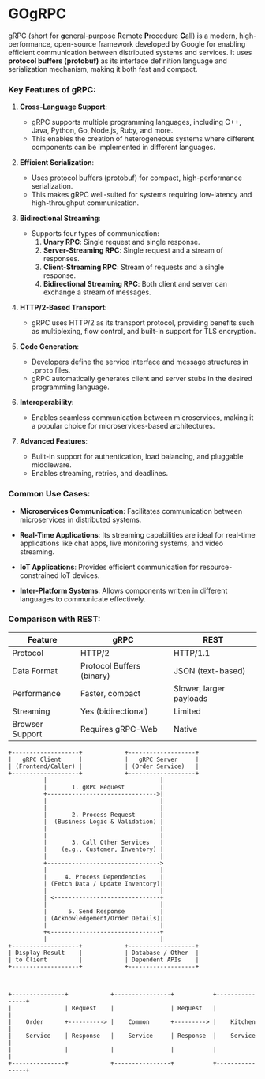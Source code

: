 # GOgRPC

gRPC (short for **g**eneral-purpose **R**emote **P**rocedure **C**all) is a modern, high-performance, open-source framework developed by Google for enabling efficient communication between distributed systems and services. It uses **protocol buffers (protobuf)** as its interface definition language and serialization mechanism, making it both fast and compact.

### Key Features of gRPC:
1. **Cross-Language Support**:
   - gRPC supports multiple programming languages, including C++, Java, Python, Go, Node.js, Ruby, and more.
   - This enables the creation of heterogeneous systems where different components can be implemented in different languages.

2. **Efficient Serialization**:
   - Uses protocol buffers (protobuf) for compact, high-performance serialization.
   - This makes gRPC well-suited for systems requiring low-latency and high-throughput communication.

3. **Bidirectional Streaming**:
   - Supports four types of communication:
     1. **Unary RPC**: Single request and single response.
     2. **Server-Streaming RPC**: Single request and a stream of responses.
     3. **Client-Streaming RPC**: Stream of requests and a single response.
     4. **Bidirectional Streaming RPC**: Both client and server can exchange a stream of messages.

4. **HTTP/2-Based Transport**:
   - gRPC uses HTTP/2 as its transport protocol, providing benefits such as multiplexing, flow control, and built-in support for TLS encryption.

5. **Code Generation**:
   - Developers define the service interface and message structures in `.proto` files.
   - gRPC automatically generates client and server stubs in the desired programming language.

6. **Interoperability**:
   - Enables seamless communication between microservices, making it a popular choice for microservices-based architectures.

7. **Advanced Features**:
   - Built-in support for authentication, load balancing, and pluggable middleware.
   - Enables streaming, retries, and deadlines.

### Common Use Cases:
- **Microservices Communication**:
  Facilitates communication between microservices in distributed systems.
  
- **Real-Time Applications**:
  Its streaming capabilities are ideal for real-time applications like chat apps, live monitoring systems, and video streaming.

- **IoT Applications**:
  Provides efficient communication for resource-constrained IoT devices.

- **Inter-Platform Systems**:
  Allows components written in different languages to communicate effectively.

### Comparison with REST:
| Feature         | gRPC                         | REST                        |
|-----------------|------------------------------|-----------------------------|
| Protocol        | HTTP/2                       | HTTP/1.1                    |
| Data Format     | Protocol Buffers (binary)    | JSON (text-based)           |
| Performance     | Faster, compact              | Slower, larger payloads     |
| Streaming       | Yes (bidirectional)          | Limited                     |
| Browser Support | Requires gRPC-Web            | Native                      |


```plaintext
+-------------------+            +-------------------+
|   gRPC Client     |            |   gRPC Server     |
| (Frontend/Caller) |            | (Order Service)   |
+-------------------+            +-------------------+
          |                                |
          |       1. gRPC Request          |
          +------------------------------->|
          |                                |
          |                                |
          |       2. Process Request       |
          |  (Business Logic & Validation) |
          |                                |
          |                                |
          |       3. Call Other Services   |
          |    (e.g., Customer, Inventory) |
          |                                |
          +-------------------------------->
          |                                |
          |     4. Process Dependencies    |
          | (Fetch Data / Update Inventory)|
          |                                |
          | <------------------------------+
          |                                |
          |      5. Send Response          |
          | (Acknowledgement/Order Details)|
          |                                |
          +<-------------------------------+
          |                                |
+-------------------+            +-------------------+
| Display Result    |            | Database / Other  |
| to Client         |            | Dependent APIs    |
+-------------------+            +-------------------+



+---------------+            +----------------+           +----------------+
|               | Request    |                | Request   |                |
|    Order      +----------> |    Common      +---------> |    Kitchen      |
|    Service    | Response   |    Service     | Response  |    Service      |
|               |            |                |           |                |
+---------------+            +----------------+           +----------------+

```

